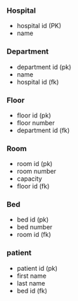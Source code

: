 ### Hospital  * hospital id (PK)* name### Department* department id (pk)* name* hospital id (fk)### Floor* floor id (pk)* floor number* department id (fk)### Room* room id (pk)* room number* capacity* floor id (fk)### Bed* bed id (pk)* bed number* room id (fk)### patient* patient id (pk)* first name* last name* bed id (fk)